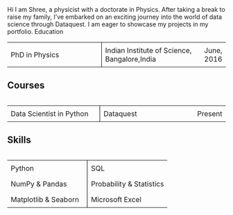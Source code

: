 <body>Hi I am Shree, a physicist with a doctorate in Physics. After taking a break to raise my family, I’ve embarked on an exciting journey into the world of data science through Dataquest. I am eager to showcase my projects in my portfolio.</body>


<head>Education</head> 
<table style="border-collapse: collapse; width: 100%;">
  <colgroup>
    <col style="width: 50%;">
    <col style="width: 50%;">
  </colgroup>
  <tbody>
    <tr>
      <td style="border-right: 1px solid #000; padding: 8px;">PhD in Physics</td>
      <td style="padding: 8px;">Indian Institute of Science, Bangalore,India</td>
      <td style="padding: 8px;">June, 2016</td>
    </tr>
<table>
  

## Courses
 <table style="border-collapse: collapse; width: 100%;">
  <colgroup>
    <col style="width: 50%;">
    <col style="width: 50%;">
  </colgroup>
  <tbody>
    <tr>
      <td style="border-right: 1px solid #000; padding: 8px;">Data Scientist in Python</td>
      <td style="padding: 8px;">Dataquest</td>
      <td style="padding: 8px;">Present</td>
    </tr>
<table>


## Skills

  <table style="border-collapse: collapse; width: 100%;">
  <colgroup>
    <col style="width: 50%;">
    <col style="width: 50%;">
  </colgroup>
  <tbody>
    <tr>
      <td style="border-right: 1px solid #000; padding: 8px;">Python</td>
      <td style="padding: 8px;">SQL</td>
    </tr>
    <tr>
      <td style="border-right: 1px solid #000; padding: 8px;">NumPy & Pandas</td>
      <td style="padding: 8px;">Probability & Statistics</td>
    </tr>
    <tr>
      <td style="border-right: 1px solid #000; padding: 8px;">Matplotlib & Seaborn</td>
      <td style="padding: 8px;">Microsoft Excel</td>
    </tr>
  </tbody>
</table>

